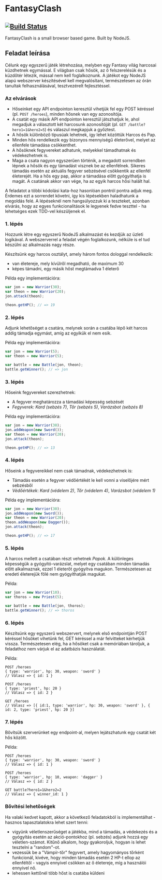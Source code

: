 # FantasyClash

[![Build Status](https://travis-ci.org/Sch-Tomi/FantasyClash.svg?branch=master)](https://travis-ci.org/Sch-Tomi/FantasyClash)
---

FantasyClash is a small browser based game. Built by NodeJS.

## Feladat leírása

Célunk egy egyszerű játék létrehozása, melyben egy Fantasy világ harcosai küzdhetnek egymással. E világban csak hősök, az ő felszerelésük és a küzdőtér létezik, mással nem kell foglalkoznunk. A játékot egy NodeJS alapú webszerver készítésével kell megvalósítani, természetesen az órán tanultak felhasználásával, tesztvezérelt fejlesztéssel.

### Az elvárások
- Hőseinket egy API endpointon keresztül vihetjük fel egy POST kéréssel (pl. `POST /heroes`), minden hősnek van egy azonosítója.
- A csatát egy másik API endpointon keresztül játszhatjuk le, ahol megadjuk a választott két harcosunk azonosítóját (pl. `GET /battle?hero1=1&hero2=5`) és válaszul megkapjuk a győztest.
- A hősök különböző típusúak lehetnek, így lehet közöttük Harcos és Pap.
- Minden hős rendelkezik egy bizonyos mennyiségű életerővel, melyet az ellenfele támadása csökkenthet.
- A hősöknek fegyvereket adhatunk, melyekkel támadhatnak és védekezhetnek is.
- Maga a csata nagyon egyszerűen történik, a megadott sorrendben lépnek a hősök és egy támadást visznek be az ellenfélnek. Sikeres támadás esetén az aktuális fegyver sebzésével csökkentik az ellenfél életerejét. Ha a hős egy pap, akkor a támadása előtt gyógyíthatja is magát. A csatának akkor van vége, ha az egyik harcos hősi halált hal.


A feladatot a többi kódolási kata-hoz hasonlóan pontról pontra adjuk meg. Érdemes ezt a sorrendet követni, így kis lépésekben haladhatunk a megoldás felé. A lépéseknél nem hangsúlyozzuk ki a teszteket, azonban elvárás, hogy az egyes funkcionalitások le legyenek fedve teszttel - ha lehetséges ezek TDD-vel készüljenek el.


### 1. lépés
Hozzunk létre egy egyszerű NodeJS alkalmazást és kezdjük az üzleti logikával. A webszerverrel a feladat végén foglalkozunk, nélküle is el tud készülni az alkalmazás nagy része.

Készítsünk egy harcos osztályt, amely három fontos dologgal rendelkezik:

- van életereje, mely kívülről megadható, de maximum 30
- képes támadni, egy másik hőst megtámadva 1 életerő

Példa egy implementációra:

```javascript
var jon = new Warrior(30);
var theon = new Warrior(20);
jon.attack(theon);

theon.getHP(); // => 19
```


### 2. lépés
Adjunk lehetőséget a csatára, melynek során a csatába lépő két harcos addig támadja egymást, amíg az egyikük el nem esik.

Példa egy implementációra:

```javascript
var jon = new Warrior(5);
var theon = new Warrior(5);

var battle = new Battle(jon, theon);
battle.getWinner(); // => jon
```


### 3. lépés
Hőseink fegyvereket szerezhetnek:
- A fegyver meghatározza a támadási képesség sebzését
- *Fegyverek:* *Kard (sebzés 7)*, *Tőr (sebzés 5)*, *Varázsbot (sebzés 8)*

Példa egy implementációra:

```javascript
var jon = new Warrior(30);
jon.addWeapon(new Sword());
var theon = new Warrior(20);
jon.attack(theon);

theon.getHP(); // => 13
```


### 4. lépés
Hőseink a fegyvereikkel nem csak támadnak, védekezhetnek is:
- Támadás esetén a fegyver védőértékét le kell vonni a viselőjére mért sebzésből
- *Védőértékek*: *Kard (védelem 2)*, *Tőr (védelem 4)*, *Varázsbot (védelem 1)*

Példa egy implementációra:

```javascript
var jon = new Warrior(30);
jon.addWeapon(new Sword());
var theon = new Warrior(20);
theon.addWeapon(new Dagger());
jon.attack(theon);

theon.getHP(); // => 17
```


### 5. lépés
A harcos mellett a csatában részt vehetnek *Papok*. A különleges képességük a gyógyító-varázslat, melyet egy csatában minden támadás előtt alkalmaznak, ezzel 1 életerőt gyógyítva magukon. Természetesen az eredeti életerejük fölé nem gyógyíthatják magukat.

Példa:

```javascript
var jon = new Warrior(10);
var thoros = new Priest(5);

var battle = new Battle(jon, thoros);
battle.getWinner(); // => thoros
```


### 6. lépés
Készítsünk egy egyszerű webszervert, melynek első endpointján POST kéréssel hősöket vihetünk fel, GET kéréssel a már felvitteket kérhetjük vissza. Természetesen elég, ha a hősöket csak a memóriában tároljuk, a feladathoz nem várjuk el az adatbázis használatát.

Példa:

```
POST /heroes
{ type: 'warrior', hp: 30, weapon: 'sword' }
// Válasz => { id: 1 }

POST /heroes
{ type: 'priest', hp: 20 }
// Válasz => { id: 2 }

GET /heroes
// Válasz => [{ id:1, type: 'warrior', hp: 30, weapon: 'sword' }, { id: 2, type: 'priest', hp: 20 }]
```


### 7. lépés
Bővítsük szerverünket egy endpoint-al, melyen lejátszhatunk egy csatát két hős között.

Példa:

```
POST /heroes
{ type: 'warrior', hp: 30, weapon: 'sword' }
// Válasz => { id: 1 }

POST /heroes
{ type: 'warrior', hp: 10, weapon: 'dagger' }
// Válasz => { id: 2 }

GET battle?hero1=1&hero2=2
// Válasz => { winner_id: 1 }
```


### Bővítési lehetőségek
Ha valaki kedvet kapott, akkor a következő feladatokból is implementálhat - hasznos tapasztalatokra lehet szert tenni:

- vigyünk véletlenszerűséget a játékba, mind a támadás, a védekezés és a gyógyítás esetén az akció-pontokhoz (pl. sebzés) adjunk hozzá egy véletlen-számot. Kitűnő alkalom, hogy gyakoroljuk, hogyan is lehet tesztelni a "random"-ot.
- vezessük be a "Vámpír-tőr" fegyvert, amely hagyományos tőrként funkcionál, kivéve, hogy minden támadás esetén 2 HP-t ellop az ellenféltől - vagyis ennyivel csökken az ő életereje, míg a használói ennyivel nő.
- lehessen kettőnél több hőst is csatába küldeni
